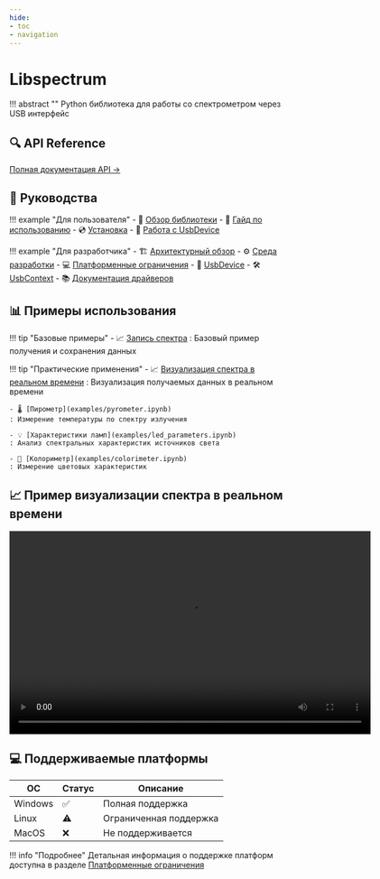 ```yaml
---
hide:
- toc
- navigation
---
```


# Libspectrum

!!! abstract ""
    Python библиотека для работы со спектрометром через USB интерфейс

## 🔍 API Reference

[Полная документация API →](reference.md)

## 📖 Руководства

!!! example "Для пользователя"
    - 📘 [Обзор библиотеки](user-docs/overview.md)
    - 📖 [Гайд по использованию](user-docs/guide.md)
    - 💿 [Установка](user-docs/installation.md)
    - 🔌 [Работа с UsbDevice](user-docs/usb-device.md)

!!! example "Для разработчика"
    - 🏗️ [Архитектурный обзор](dev-docs/architecture.md)
    - ⚙️ [Среда разработки](dev-docs/develop-environment.md)
    - 💻 [Платформенные ограничения](dev-docs/platform-limitations.md)
    - 🔧 [UsbDevice](dev-docs/usb-device.md)
    - 🛠️ [UsbContext](dev-docs/usb-context.md)
    - 📚 [Документация драйверов](dev-docs/driver-docs.md)

## 📊 Примеры использования

!!! tip "Базовые примеры"
    - 📈 [Запись спектра](examples/record_spectrum.ipynb)
    : Базовый пример получения и сохранения данных

!!! tip "Практические применения"
    - 📈 [Визуализация спектра в реальном времени](examples/real_time_demo.py)
    : Визуализация получаемых данных в реальном времени

    - 🌡️ [Пирометр](examples/pyrometer.ipynb)
    : Измерение температуры по спектру излучения

    - 💡 [Характеристики ламп](examples/led_parameters.ipynb)
    : Анализ спектральных характеристик источников света
    
    - 🎨 [Колориметр](examples/colorimeter.ipynb)
    : Измерение цветовых характеристик

## 📈 Пример визуализации спектра в реальном времени

<video width="640" height="360" controls>
  <source src="gui_short.mp4" type="video/mp4">
  Your browser does not support the video tag.
</video>

## 💻 Поддерживаемые платформы

| ОС | Статус | Описание |
|----|--------|----------|
| Windows | ✅ | Полная поддержка |
| Linux | ⚠️ | Ограниченная поддержка |
| MacOS | ❌ | Не поддерживается |

!!! info "Подробнее"
    Детальная информация о поддержке платформ доступна в разделе [Платформенные ограничения](dev-docs/platform-limitations.md)
